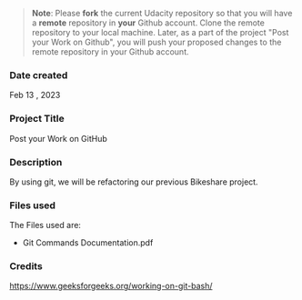>**Note**: Please **fork** the current Udacity repository so that you will have a **remote** repository in **your** Github account. Clone the remote repository to your local machine. Later, as a part of the project "Post your Work on Github", you will push your proposed changes to the remote repository in your Github account.

### Date created
Feb 13 , 2023

### Project Title
Post your Work on GitHub

### Description
By using git, we will be refactoring our previous Bikeshare project.

### Files used
The Files used are:
- Git Commands Documentation.pdf

### Credits
https://www.geeksforgeeks.org/working-on-git-bash/ 


